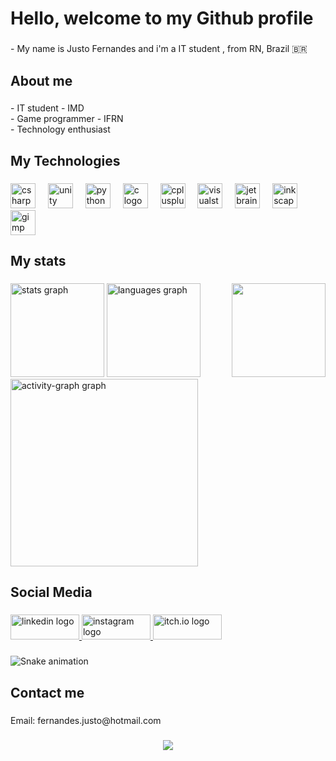 <h1 align="left">Hello, welcome to my Github profile</h1>

###

<p align="left">- My name is Justo Fernandes and i'm a IT student , from RN, Brazil 🇧🇷</p>

###

<h2 align="left">About me</h2>

###

<p align="left">- IT student - IMD<br>- Game programmer - IFRN<br>- Technology enthusiast</p>

###

<h2 align="left">My Technologies</h2>

###

<div align="left">
  <img src="https://cdn.jsdelivr.net/gh/devicons/devicon/icons/csharp/csharp-original.svg" height="40" alt="csharp logo"  />
  <img width="12" />
  <img src="https://cdn.jsdelivr.net/gh/devicons/devicon/icons/unity/unity-original.svg" height="40" alt="unity logo"  />
  <img width="12" />
  <img src="https://cdn.jsdelivr.net/gh/devicons/devicon/icons/python/python-original.svg" height="40" alt="python logo"  />
  <img width="12" />
  <img src="https://cdn.jsdelivr.net/gh/devicons/devicon/icons/c/c-original.svg" height="40" alt="c logo"  />
  <img width="12" />
  <img src="https://cdn.jsdelivr.net/gh/devicons/devicon/icons/cplusplus/cplusplus-original.svg" height="40" alt="cplusplus logo"  />
  <img width="12" />
  <img src="https://cdn.jsdelivr.net/gh/devicons/devicon/icons/visualstudio/visualstudio-plain.svg" height="40" alt="visualstudio logo"  />
  <img width="12" />
  <img src="https://cdn.jsdelivr.net/gh/devicons/devicon/icons/jetbrains/jetbrains-original.svg" height="40" alt="jetbrains logo"  />
  <img width="12" />
  <img src="https://cdn.jsdelivr.net/gh/devicons/devicon/icons/inkscape/inkscape-original.svg" height="40" alt="inkscape logo"  />
  <img width="12" />
  <img src="https://cdn.jsdelivr.net/gh/devicons/devicon/icons/gimp/gimp-original.svg" height="40" alt="gimp logo"  />
</div>

###

<h2 align="left">My stats</h2>

###

<img align="right" height="150" src="https://media4.giphy.com/media/v1.Y2lkPTc5MGI3NjExaXk5dzVxNndneXJ4d2t0OWcyeGN4ZmhycWkxdG5tZXBoamVrZGRydSZlcD12MV9pbnRlcm5hbF9naWZfYnlfaWQmY3Q9Zw/11KzOet1ElBDz2/giphy.gif"  />

###

<div align="left">
  <img src="https://github-readme-stats.vercel.app/api?username=justofernandes&hide_title=false&hide_rank=false&show_icons=true&include_all_commits=true&count_private=true&disable_animations=false&theme=tokyonight&locale=en&hide_border=false&order=1" height="150" alt="stats graph"  />
  <img src="https://github-readme-stats.vercel.app/api/top-langs?username=justofernandes&locale=en&hide_title=false&layout=compact&card_width=320&langs_count=5&theme=tokyonight&hide_border=false&order=2" height="150" alt="languages graph"  />
  <img src="https://github-readme-activity-graph.vercel.app/graph?username=justofernandes&radius=16&theme=tokyo-night&area=true&order=5" height="300" alt="activity-graph graph"  />
</div>

###

<h2 align="left">Social Media</h2>

###

<div align="left">
  <a href="https://www.linkedin.com/in/justo-fernandes-09105331b/" target="_blank">
    <img src="https://img.shields.io/badge/LinkedIn-0A66C2?style=for-the-badge&logo=linkedin&logoColor=white" width="110" height="40" alt="linkedin logo"  />
  </a>
  <a href="https://www.instagram.com/j.frnnds/" target="_blank">
    <img src="https://img.shields.io/badge/Instagram-E4405F?style=for-the-badge&logo=instagram&logoColor=white" width="110" height="40" alt="instagram logo"  />
  </a>
  <a href="https://otsuji.itch.io/" target="_blank">
    <img src="https://img.shields.io/badge/Itch.io-FA5C5C?style=for-the-badge&logo=itchdotio&logoColor=white" width="110" height="40" alt="itch.io logo"  />
  </a>
</div>

###

<img src="https://raw.githubusercontent.com/justofernandes/justofernandes/output/snake.svg" alt="Snake animation" />

###

<h2 align="left">Contact me</h2>

###

<p align="left">Email: fernandes.justo@hotmail.com</p>

###

<div align="center">
  <img src="https://profile-counter.glitch.me/justofernandes/count.svg?"  />
</div>

###
